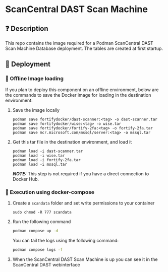 # ScanCentral DAST Scan Machine
## ❓ Description

This repo contains the image required for a Podman ScanCentral DAST Scan Machine Database deployment.
The tables are created at first startup.

## 🎉 Deployment

### 🐳 Offline Image loading

If you plan to deploy this component on an offline environment, below are the commands to save the Docker image for
loading in the destination environment:

1. Save the image locally
    ```
    podman save fortifydocker/dast-scanner:<tag> -o dast-scanner.tar
    podman save fortifydocker/wise:<tag> -o wise.tar
    podman save fortifydocker/fortify-2fa:<tag> -o fortify-2fa.tar
    podman save mcr.microsoft.com/mssql/server:<tag> -o mssql.tar
    ```
2. Get this tar file in the destination environment, and load it
    ```
    podman load -i dast-scanner.tar
    podman load -i wise.tar
    podman load -i fortify-2fa.tar
    podman load -i mssql.tar
    ```

    **_NOTE:_** This step is not required if you have a direct connection to Docker Hub.


### 🐳 Execution using docker-compose

1. Create a `scandata` folder and set write permissions to your container
    ```shell
    sudo chmod -R 777 scandata
    ```
2. Run the following command
   ```sh
   podman compose up -d
   ```
   
   You can tail the logs using the following command:
   ```sh
   podman compose logs -f
   ```
3. When the ScanCentral DAST Scan Machine is up you can see it in the ScanCentral DAST webinterface